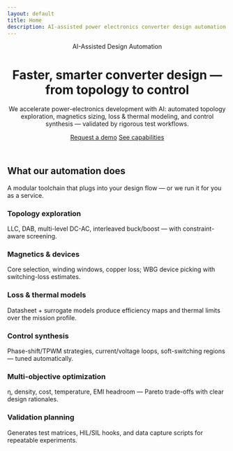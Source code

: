 ```yaml
---
layout: default
title: Home
description: AI-assisted power electronics converter design automation.
---
```


<header class="hero">
  <div class="bg"></div>
  <div class="container">
    <span class="badge">AI-Assisted Design Automation</span>
    <h1>Faster, smarter converter design — from topology to control</h1>
    <p class="lead">
      We accelerate power-electronics development with AI: automated topology exploration,
      magnetics sizing, loss & thermal modeling, and control synthesis — validated by rigorous
      test workflows.
    </p>
    <div class="hero-actions">
      <a class="btn btn-primary" href="{{ '/contact/' | relative_url }}">Request a demo</a>
      <a class="btn btn-ghost" href="{{ '/products/services/' | relative_url }}">See capabilities</a>
    </div>
  </div>
</header>

<section class="section">
  <div class="container">
    <h2>What our automation does</h2>
    <p class="lead">A modular toolchain that plugs into your design flow — or we run it for you as a service.</p>
    <div class="grid">
      <div class="card"><h3>Topology exploration</h3><p>LLC, DAB, multi-level DC-AC, interleaved buck/boost — with constraint-aware screening.</p></div>
      <div class="card"><h3>Magnetics & devices</h3><p>Core selection, winding windows, copper loss; WBG device picking with switching-loss estimates.</p></div>
      <div class="card"><h3>Loss & thermal models</h3><p>Datasheet + surrogate models produce efficiency maps and thermal limits over the mission profile.</p></div>
      <div class="card"><h3>Control synthesis</h3><p>Phase-shift/TPWM strategies, current/voltage loops, soft-switching regions — tuned automatically.</p></div>
      <div class="card"><h3>Multi-objective optimization</h3><p>η, density, cost, temperature, EMI headroom — Pareto trade-offs with clear design rationales.</p></div>
      <div class="card"><h3>Validation planning</h3><p>Generates test matrices, HIL/SIL hooks, and data capture scripts for repeatable experiments.</p></div>
    </div>
  </div>
</section>
